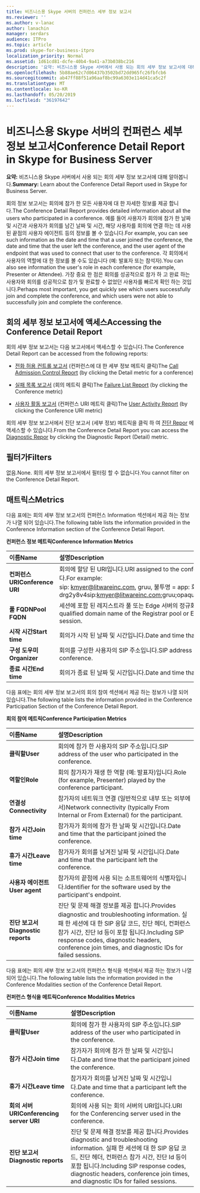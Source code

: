 ```yaml
---
title: 비즈니스용 Skype 서버의 컨퍼런스 세부 정보 보고서
ms.reviewer: ''
ms.author: v-lanac
author: lanachin
manager: serdars
audience: ITPro
ms.topic: article
ms.prod: skype-for-business-itpro
localization_priority: Normal
ms.assetid: 1d61cd81-dcfe-40b4-9a41-a73b038bc216
description: '요약: 비즈니스용 Skype 서버에서 사용 되는 회의 세부 정보 보고서에 대해 알아보세요.'
ms.openlocfilehash: 5b88ae62c7d06437b3502bd72dd965fc26fbfcb6
ms.sourcegitcommit: ab47ff88f51a96aaf8bc99a6303e114d41ca5c2f
ms.translationtype: MT
ms.contentlocale: ko-KR
ms.lasthandoff: 05/20/2019
ms.locfileid: "36197642"
---
```

# <a name="conference-detail-report-in-skype-for-business-server"></a><span data-ttu-id="6c316-103">비즈니스용 Skype 서버의 컨퍼런스 세부 정보 보고서</span><span class="sxs-lookup"><span data-stu-id="6c316-103">Conference Detail Report in Skype for Business Server</span></span>

<span data-ttu-id="6c316-104">**요약:** 비즈니스용 Skype 서버에서 사용 되는 회의 세부 정보 보고서에 대해 알아봅니다.</span><span class="sxs-lookup"><span data-stu-id="6c316-104">**Summary:** Learn about the Conference Detail Report used in Skype for Business Server.</span></span>

<span data-ttu-id="6c316-105">회의 정보 보고서는 회의에 참가 한 모든 사용자에 대 한 자세한 정보를 제공 합니다.</span><span class="sxs-lookup"><span data-stu-id="6c316-105">The Conference Detail Report provides detailed information about all the users who participated in a conference.</span></span> <span data-ttu-id="6c316-106">예를 들어 사용자가 회의에 참가 한 날짜 및 시간과 사용자가 회의를 남긴 날짜 및 시간, 해당 사용자를 회의에 연결 하는 데 사용 된 끝점의 사용자 에이전트 등의 정보를 볼 수 있습니다.</span><span class="sxs-lookup"><span data-stu-id="6c316-106">For example, you can see such information as the date and time that a user joined the conference, the date and time that the user left the conference, and the user agent of the endpoint that was used to connect that user to the conference.</span></span> <span data-ttu-id="6c316-107">각 회의에서 사용자의 역할에 대 한 정보를 볼 수도 있습니다 (예: 발표자 또는 참석자).</span><span class="sxs-lookup"><span data-stu-id="6c316-107">You can also see information the user's role in each conference (for example, Presenter or Attendee).</span></span> <span data-ttu-id="6c316-108">가장 중요 한 점은 회의를 성공적으로 참가 하 고 완료 하는 사용자와 회의를 성공적으로 참가 및 완료할 수 없었던 사용자를 빠르게 확인 하는 것입니다.</span><span class="sxs-lookup"><span data-stu-id="6c316-108">Perhaps most important, you get quickly see which users successfully join and complete the conference, and which users were not able to successfully join and complete the conference.</span></span>

## <a name="accessing-the-conference-detail-report"></a><span data-ttu-id="6c316-109">회의 세부 정보 보고서에 액세스</span><span class="sxs-lookup"><span data-stu-id="6c316-109">Accessing the Conference Detail Report</span></span>

<span data-ttu-id="6c316-110">회의 세부 정보 보고서는 다음 보고서에서 액세스할 수 있습니다.</span><span class="sxs-lookup"><span data-stu-id="6c316-110">The Conference Detail Report can be accessed from the following reports:</span></span>

- <span data-ttu-id="6c316-111">[전화 허용 컨트롤 보고서](call-admission-control-report.md) (컨퍼런스에 대 한 세부 정보 메트릭 클릭)</span><span class="sxs-lookup"><span data-stu-id="6c316-111">The [Call Admission Control Report](call-admission-control-report.md) (by clicking the Detail metric for a conference)</span></span>

- <span data-ttu-id="6c316-112">[실패 목록 보고서](failure-list-report.md) (회의 메트릭 클릭)</span><span class="sxs-lookup"><span data-stu-id="6c316-112">The [Failure List Report](failure-list-report.md) (by clicking the Conference metric)</span></span>

- <span data-ttu-id="6c316-113">[사용자 활동 보고서](call-diagnostic-reports-per-user.md) (컨퍼런스 URI 메트릭 클릭)</span><span class="sxs-lookup"><span data-stu-id="6c316-113">The [User Activity Report](call-diagnostic-reports-per-user.md) (by clicking the Conference URI metric)</span></span>

<span data-ttu-id="6c316-114">회의 세부 정보 보고서에서 진단 보고서 (세부 정보) 메트릭을 클릭 하 여 [진단 Repor](diagnostic-report.md) 에 액세스할 수 있습니다.</span><span class="sxs-lookup"><span data-stu-id="6c316-114">From the Conference Detail Report you can access the [Diagnostic Repor](diagnostic-report.md) by clicking the Diagnostic Report (Detail) metric.</span></span>

## <a name="filters"></a><span data-ttu-id="6c316-115">필터가</span><span class="sxs-lookup"><span data-stu-id="6c316-115">Filters</span></span>

<span data-ttu-id="6c316-116">없음.</span><span class="sxs-lookup"><span data-stu-id="6c316-116">None.</span></span> <span data-ttu-id="6c316-117">회의 세부 정보 보고서에서 필터링 할 수 없습니다.</span><span class="sxs-lookup"><span data-stu-id="6c316-117">You cannot filter on the Conference Detail Report.</span></span>

## <a name="metrics"></a><span data-ttu-id="6c316-118">매트릭스</span><span class="sxs-lookup"><span data-stu-id="6c316-118">Metrics</span></span>

<span data-ttu-id="6c316-119">다음 표에는 회의 세부 정보 보고서의 컨퍼런스 Information 섹션에서 제공 하는 정보가 나열 되어 있습니다.</span><span class="sxs-lookup"><span data-stu-id="6c316-119">The following table lists the information provided in the Conference Information section of the Conference Detail Report.</span></span>

<span data-ttu-id="6c316-120">**컨퍼런스 정보 메트릭**</span><span class="sxs-lookup"><span data-stu-id="6c316-120">**Conference Information Metrics**</span></span>


| <span data-ttu-id="6c316-121">**이름**</span><span class="sxs-lookup"><span data-stu-id="6c316-121">**Name**</span></span>                 | <span data-ttu-id="6c316-122">**설명**</span><span class="sxs-lookup"><span data-stu-id="6c316-122">**Description**</span></span>                                                                                                            |
|:-------------------------|:---------------------------------------------------------------------------------------------------------------------------|
| <span data-ttu-id="6c316-123">**컨퍼런스 URI**</span><span class="sxs-lookup"><span data-stu-id="6c316-123">**Conference URI**</span></span> <br/> | <span data-ttu-id="6c316-124">회의에 할당 된 URI입니다.</span><span class="sxs-lookup"><span data-stu-id="6c316-124">URI assigned to the conference.</span></span> <span data-ttu-id="6c316-125">예를 들면 다음과 같습니다.</span><span class="sxs-lookup"><span data-stu-id="6c316-125">For example:</span></span>  <br/> <span data-ttu-id="6c316-126">sip: kmyer@litwareinc.com, gruu, 불투명 = app: 회의: 포커스: id: drg2y8v4</span><span class="sxs-lookup"><span data-stu-id="6c316-126">sip:kmyer@litwareinc.com;gruu;opaque=app:conf:focus:id:drg2y8v4</span></span>  <br/> |
| <span data-ttu-id="6c316-127">**풀 FQDN**</span><span class="sxs-lookup"><span data-stu-id="6c316-127">**Pool FQDN**</span></span> <br/>      | <span data-ttu-id="6c316-128">세션에 포함 된 레지스트라 풀 또는 Edge 서버의 정규화 된 도메인 이름입니다.</span><span class="sxs-lookup"><span data-stu-id="6c316-128">Fully-qualified domain name of the Registrar pool or Edge Server involved in a session.</span></span>  <br/>                             |
| <span data-ttu-id="6c316-129">**시작 시간**</span><span class="sxs-lookup"><span data-stu-id="6c316-129">**Start time**</span></span> <br/>     | <span data-ttu-id="6c316-130">회의가 시작 된 날짜 및 시간입니다.</span><span class="sxs-lookup"><span data-stu-id="6c316-130">Date and time that the conference started.</span></span>  <br/>                                                                          |
| <span data-ttu-id="6c316-131">**구성 도우미**</span><span class="sxs-lookup"><span data-stu-id="6c316-131">**Organizer**</span></span> <br/>      | <span data-ttu-id="6c316-132">회의를 구성한 사용자의 SIP 주소입니다.</span><span class="sxs-lookup"><span data-stu-id="6c316-132">SIP address of the user who organized the conference.</span></span>  <br/>                                                               |
| <span data-ttu-id="6c316-133">**종료 시간**</span><span class="sxs-lookup"><span data-stu-id="6c316-133">**End time**</span></span> <br/>       | <span data-ttu-id="6c316-134">회의가 종료 된 날짜 및 시간입니다.</span><span class="sxs-lookup"><span data-stu-id="6c316-134">Date and time that the conference ended.</span></span>  <br/>                                                                            |

<span data-ttu-id="6c316-135">다음 표에는 회의 세부 정보 보고서의 회의 참여 섹션에서 제공 하는 정보가 나열 되어 있습니다.</span><span class="sxs-lookup"><span data-stu-id="6c316-135">The following table lists the information provided in the Conference Participation Section of the Conference Detail Report.</span></span>

<span data-ttu-id="6c316-136">**회의 참여 메트릭**</span><span class="sxs-lookup"><span data-stu-id="6c316-136">**Conference Participation Metrics**</span></span>

|<span data-ttu-id="6c316-137">**이름**</span><span class="sxs-lookup"><span data-stu-id="6c316-137">**Name**</span></span>|<span data-ttu-id="6c316-138">**설명**</span><span class="sxs-lookup"><span data-stu-id="6c316-138">**Description**</span></span>|
|:-----|:-----|
|<span data-ttu-id="6c316-139">**클릭할**</span><span class="sxs-lookup"><span data-stu-id="6c316-139">**User**</span></span> <br/> |<span data-ttu-id="6c316-140">회의에 참가 한 사용자의 SIP 주소입니다.</span><span class="sxs-lookup"><span data-stu-id="6c316-140">SIP address of the user who participated in the conference.</span></span>  <br/> |
|<span data-ttu-id="6c316-141">**역할인**</span><span class="sxs-lookup"><span data-stu-id="6c316-141">**Role**</span></span> <br/> |<span data-ttu-id="6c316-142">회의 참가자가 재생 한 역할 (예: 발표자)입니다.</span><span class="sxs-lookup"><span data-stu-id="6c316-142">Role (for example, Presenter) played by the conference participant.</span></span>  <br/> |
|<span data-ttu-id="6c316-143">**연결성**</span><span class="sxs-lookup"><span data-stu-id="6c316-143">**Connectivity**</span></span> <br/> |<span data-ttu-id="6c316-144">참가자의 네트워크 연결 (일반적으로 내부 또는 외부에서)</span><span class="sxs-lookup"><span data-stu-id="6c316-144">Network connectivity (typically From Internal or From External) for the participant.</span></span>  <br/> |
|<span data-ttu-id="6c316-145">**참가 시간**</span><span class="sxs-lookup"><span data-stu-id="6c316-145">**Join time**</span></span> <br/> |<span data-ttu-id="6c316-146">참가자가 회의에 참가 한 날짜 및 시간입니다.</span><span class="sxs-lookup"><span data-stu-id="6c316-146">Date and time that the participant joined the conference.</span></span>  <br/> |
|<span data-ttu-id="6c316-147">**휴가 시간**</span><span class="sxs-lookup"><span data-stu-id="6c316-147">**Leave time**</span></span> <br/> |<span data-ttu-id="6c316-148">참가자가 회의를 남겨진 날짜 및 시간입니다.</span><span class="sxs-lookup"><span data-stu-id="6c316-148">Date and time that the participant left the conference.</span></span>  <br/> |
|<span data-ttu-id="6c316-149">**사용자 에이전트**</span><span class="sxs-lookup"><span data-stu-id="6c316-149">**User agent**</span></span> <br/> |<span data-ttu-id="6c316-150">참가자의 끝점에 사용 되는 소프트웨어의 식별자입니다.</span><span class="sxs-lookup"><span data-stu-id="6c316-150">Identifier for the software used by the participant's endpoint.</span></span>  <br/> |
|<span data-ttu-id="6c316-151">**진단 보고서**</span><span class="sxs-lookup"><span data-stu-id="6c316-151">**Diagnostic reports**</span></span> <br/> |<span data-ttu-id="6c316-152">진단 및 문제 해결 정보를 제공 합니다.</span><span class="sxs-lookup"><span data-stu-id="6c316-152">Provides diagnostic and troubleshooting information.</span></span> <span data-ttu-id="6c316-153">실패 한 세션에 대 한 SIP 응답 코드, 진단 헤더, 컨퍼런스 참가 시간, 진단 Id 등이 포함 됩니다.</span><span class="sxs-lookup"><span data-stu-id="6c316-153">Including SIP response codes, diagnostic headers, conference join times, and diagnostic IDs for failed sessions.</span></span>  <br/> |

<span data-ttu-id="6c316-154">다음 표에는 회의 세부 정보 보고서의 컨퍼런스 형식을 섹션에서 제공 하는 정보가 나열 되어 있습니다.</span><span class="sxs-lookup"><span data-stu-id="6c316-154">The following table lists the information provided in the Conference Modalities section of the Conference Detail Report.</span></span>

<span data-ttu-id="6c316-155">**컨퍼런스 형식을 메트릭**</span><span class="sxs-lookup"><span data-stu-id="6c316-155">**Conference Modalities Metrics**</span></span>

|<span data-ttu-id="6c316-156">**이름**</span><span class="sxs-lookup"><span data-stu-id="6c316-156">**Name**</span></span>|<span data-ttu-id="6c316-157">**설명**</span><span class="sxs-lookup"><span data-stu-id="6c316-157">**Description**</span></span>|
|:-----|:-----|
|<span data-ttu-id="6c316-158">**클릭할**</span><span class="sxs-lookup"><span data-stu-id="6c316-158">**User**</span></span> <br/> |<span data-ttu-id="6c316-159">회의에 참가 한 사용자의 SIP 주소입니다.</span><span class="sxs-lookup"><span data-stu-id="6c316-159">SIP address of the user who participated in the conference.</span></span>  <br/> |
|<span data-ttu-id="6c316-160">**참가 시간**</span><span class="sxs-lookup"><span data-stu-id="6c316-160">**Join time**</span></span> <br/> |<span data-ttu-id="6c316-161">참가자가 회의에 참가 한 날짜 및 시간입니다.</span><span class="sxs-lookup"><span data-stu-id="6c316-161">Date and time that the participant joined the conference.</span></span>  <br/> |
|<span data-ttu-id="6c316-162">**휴가 시간**</span><span class="sxs-lookup"><span data-stu-id="6c316-162">**Leave time**</span></span> <br/> |<span data-ttu-id="6c316-163">참가자가 회의를 남겨진 날짜 및 시간입니다.</span><span class="sxs-lookup"><span data-stu-id="6c316-163">Date and time that a participant left the conference.</span></span>  <br/> |
|<span data-ttu-id="6c316-164">**회의 서버 URI**</span><span class="sxs-lookup"><span data-stu-id="6c316-164">**Conferencing server URI**</span></span> <br/> |<span data-ttu-id="6c316-165">회의에 사용 되는 회의 서버의 URI입니다.</span><span class="sxs-lookup"><span data-stu-id="6c316-165">URI for the Conferencing server used in the conference.</span></span>  <br/> |
|<span data-ttu-id="6c316-166">**진단 보고서**</span><span class="sxs-lookup"><span data-stu-id="6c316-166">**Diagnostic reports**</span></span> <br/> |<span data-ttu-id="6c316-167">진단 및 문제 해결 정보를 제공 합니다.</span><span class="sxs-lookup"><span data-stu-id="6c316-167">Provides diagnostic and troubleshooting information.</span></span> <span data-ttu-id="6c316-168">실패 한 세션에 대 한 SIP 응답 코드, 진단 헤더, 컨퍼런스 참가 시간, 진단 Id 등이 포함 됩니다.</span><span class="sxs-lookup"><span data-stu-id="6c316-168">Including SIP response codes, diagnostic headers, conference join times, and diagnostic IDs for failed sessions.</span></span>  <br/> |


